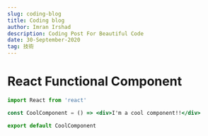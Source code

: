 ```yaml
---
slug: coding-blog
title: Coding blog
author: Imran Irshad
description: Coding Post For Beautiful Code
date: 30-September-2020
tag: 技術
---
```


# React Functional Component

```jsx
import React from 'react'

const CoolComponent = () => <div>I'm a cool component!!</div>

export default CoolComponent
```
